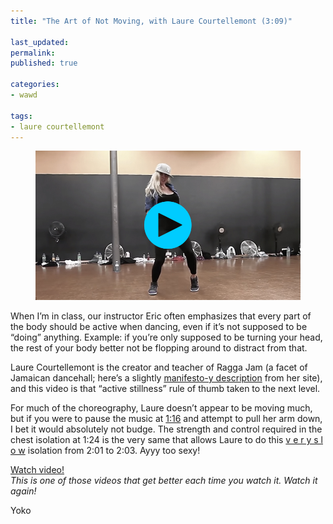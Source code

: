 ```yaml
---
title: "The Art of Not Moving, with Laure Courtellemont (3:09)"

last_updated: 
permalink: 
published: true

categories:
- wawd

tags:
- laure courtellemont
---
```



<figure>
	<a href="http://youtu.be/YhHPJZcPCcE"><img src="/assets/images/2014-08-06-laure-courtellemont.jpg" alt="Laure not moving but definitely moving" /></a>
</figure>

When I’m in class, our instructor Eric often emphasizes that every part of the body should be active when dancing, even if it’s not supposed to be “doing” anything. Example: if you’re only supposed to be turning your head, the rest of your body better not be flopping around to distract from that.

Laure Courtellemont is the creator and teacher of Ragga Jam (a facet of Jamaican dancehall; here’s a slightly [manifesto-y description](http://laurecourtellemont.com/ragga-jam-dancehall) from her site), and this video is that “active stillness” rule of thumb taken to the next level.

For much of the choreography, Laure doesn’t appear to be moving much, but if you were to pause the music at [1:16](http://youtu.be/YhHPJZcPCcE?t=1m16s) and attempt to pull her arm down, I bet it would absolutely not budge. The strength and control required in the chest isolation at 1:24 is the very same that allows Laure to do this [v e r y s l o w](http://youtu.be/YhHPJZcPCcE?t=2m01s) isolation from 2:01 to 2:03. Ayyy too sexy!

[Watch video!](http://youtu.be/YhHPJZcPCcE)  
*This is one of those videos that get better each time you watch it. Watch it again!*

Yoko